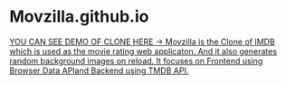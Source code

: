 # Movzilla.github.io
  [ YOU CAN SEE DEMO OF CLONE HERE -> Movzilla is the Clone of IMDB which is used as the movie rating web applicaton. 
  And it also generates random background images on reload.
  It focuses on Frontend using Browser Data APIand Backend using TMDB API.](https://movix-eta.vercel.app/)
